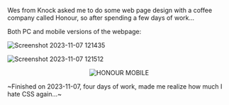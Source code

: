 Wes from Knock asked me to do some web page design with a coffee company called Honour, so after spending a few days of work...

Both PC and mobile versions of the webpage:

![Screenshot 2023-11-07 121435](https://github.com/jimmyd95/KnockCodeChallenge/assets/16414366/6b519e36-1e1d-49f8-9112-d695110c54c3)

![Screenshot 2023-11-07 121512](https://github.com/jimmyd95/KnockCodeChallenge/assets/16414366/e94d4bb4-9ae2-45db-9247-7e649dcdf23c)

<p align="center">
  <img src="https://github.com/jimmyd95/KnockCodeChallenge/assets/16414366/9b56e3f0-28d4-41fd-a193-d6cdde13c684" alt="HONOUR MOBILE">
</p>

~Finished on 2023-11-07, four days of work, made me realize how much I hate CSS again...~
